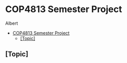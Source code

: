 # COP4813 Semester Project 

Albert

- [COP4813 Semester Project](#cop4813-semester-project)
  - [\[Topic\]](#topic)


## [Topic]

